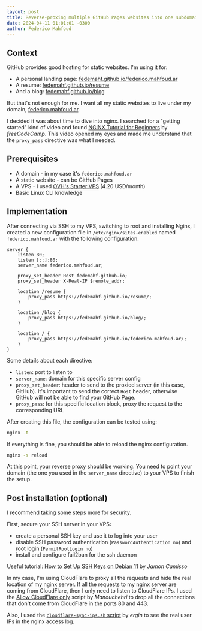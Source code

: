 ```yaml
---
layout: post
title: Reverse-proxing multiple GitHub Pages websites into one subdomain using Nginx
date: 2024-04-11 01:01:01 -0300
author: Federico Mahfoud
---
```


## Context

GitHub provides good hosting for static websites. I'm using it for:
- A personal landing page: [fedemahf.github.io/federico.mahfoud.ar](https://fedemahf.github.io/federico.mahfoud.ar)
- A resume: [fedemahf.github.io/resume](https://fedemahf.github.io/resume)
- And a blog: [fedemahf.github.io/blog](https://fedemahf.github.io/blog)

But that's not enough for me. I want all my static websites to live under my domain, [federico.mahfoud.ar](https://federico.mahfoud.ar).

I decided it was about time to dive into nginx. I searched for a "getting started" kind of video and found [NGINX Tutorial for Beginners](https://www.youtube.com/watch?v=9t9Mp0BGnyI) by *freeCodeCamp*. This video opened my eyes and made me understand that the `proxy_pass` directive was what I needed.

## Prerequisites

- A domain - in my case it's `federico.mahfoud.ar`
- A static website - can be GitHub Pages
- A VPS - I used [OVH's Starter VPS](https://www.ovhcloud.com/en/vps/) (4.20 USD/month)
- Basic Linux CLI knowledge

## Implementation

After connecting via SSH to my VPS, switching to root and installing Nginx, I created a new configuration file in `/etc/nginx/sites-enabled` named `federico.mahfoud.ar` with the following configuration:

```nginx
server {
	listen 80;
	listen [::]:80;
	server_name federico.mahfoud.ar;

	proxy_set_header Host fedemahf.github.io;
	proxy_set_header X-Real-IP $remote_addr;

	location /resume {
		proxy_pass https://fedemahf.github.io/resume/;
	}

	location /blog {
		proxy_pass https://fedemahf.github.io/blog/;
	}

	location / {
		proxy_pass https://fedemahf.github.io/federico.mahfoud.ar/;
	}
}
```

Some details about each directive:
- `listen`: port to listen to
- `server_name`: domain for this specific server config
- `proxy_set_header`: header to send to the proxied server (in this case, GitHub). It's important to send the correct `Host` header, otherwise GitHub will not be able to find your GitHub Page.
- `proxy_pass`: for this specific location block, proxy the request to the corresponding URL

After creating this file, the configuration can be tested using:

```sh
nginx -t
```

If everything is fine, you should be able to reload the nginx configuration.

```sh
nginx -s reload
```

At this point, your reverse proxy should be working. You need to point your domain (the one you used in the `server_name` directive) to your VPS to finish the setup.

## Post installation (optional)

I recommend taking some steps more for security.

First, secure your SSH server in your VPS:
- create a personal SSH key and use it to log into your user
- disable SSH password authentication (`PasswordAuthentication no`) and root login (`PermitRootLogin no`)
- install and configure fail2ban for the ssh daemon

Useful tutorial: [How to Set Up SSH Keys on Debian 11](https://www.digitalocean.com/community/tutorials/how-to-set-up-ssh-keys-on-debian-11) by *Jamon Camisso*

In my case, I'm using CloudFlare to proxy all the requests and hide the real location of my nginx server. If all the requests to my nginx server are coming from CloudFlare, then I only need to listen to CloudFlare IPs. I used the [Allow CloudFlare only](https://gist.github.com/Manouchehri/cdd4e56db6596e7c3c5a) script by *Manouchehri* to drop all the connections that don't come from CloudFlare in the ports 80 and 443.

Also, I used the [`cloudflare-sync-ips.sh` script](https://github.com/ergin/nginx-cloudflare-real-ip) by *ergin* to see the real user IPs in the nginx access log.